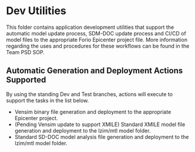 # Dev Utilities

This folder contains application development utilities that support the automatic model update process, SDM-DOC update process and CI/CD of model files to the appropriate Forio Epicenter project file. More information regarding the uses and procedures for these workflows can be found in the Team PSD SOP.

## Automatic Generation and Deployment Actions Supported

By using the standing Dev and Test branches, actions will execute to support the tasks in the list below.

- Vensim binary file generation and deployment to the appropriate Epicenter project.
- (Pending Vensim update to support XMILE) Standard XMILE model file generation and deployment to the lzim/mtl model folder.
- Standard SD-DOC model analysis file generation and deployment to the lzim/mtl model folder.
